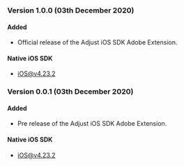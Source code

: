 ### Version 1.0.0 (03th December 2020)
#### Added
- Official release of the Adjust iOS SDK Adobe Extension.

#### Native iOS SDK
- [iOS@v4.23.2][ios_sdk_v4.23.2]

[ios_sdk_v4.23.2]: https://github.com/adjust/ios_sdk/tree/v4.23.2

### Version 0.0.1 (03th December 2020)
#### Added
- Pre release of the Adjust iOS SDK Adobe Extension.

#### Native iOS SDK
- [iOS@v4.23.2][ios_sdk_v4.23.2]

[ios_sdk_v4.23.2]: https://github.com/adjust/ios_sdk/tree/v4.23.2
